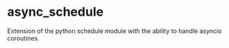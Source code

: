 # async_schedule
Extension of the python schedule module with the ability to handle asyncio coroutines.
